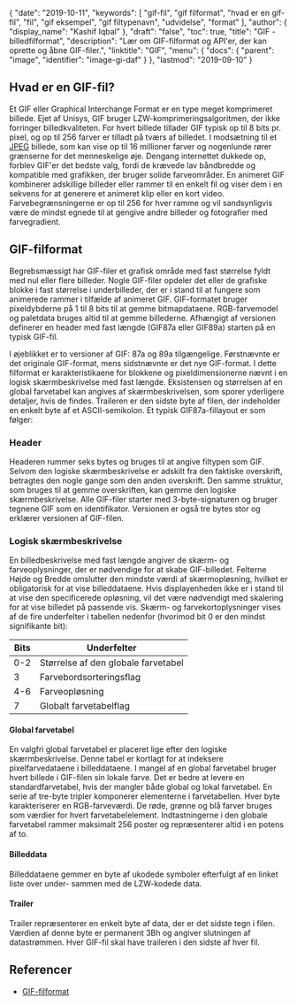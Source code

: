 {
  "date": "2019-10-11",
  "keywords": [
"gif-fil",
"gif filformat",
"hvad er en gif-fil",
"fil",
"gif eksempel",
"gif filtypenavn",
"udvidelse",
"format"
],
  "author": {
    "display_name": "Kashif Iqbal"
},
  "draft": "false",
  "toc": true,
  "title": "GIF - billedfilformat",
  "description": "Lær om GIF-filformat og API'er, der kan oprette og åbne GIF-filer.",
  "linktitle": "GIF",
  "menu": {
    "docs": {
      "parent": "image",
      "identifier": "image-gi-daf"
}
},
  "lastmod": "2019-09-10"
}

## Hvad er en GIF-fil? ##

Et GIF eller Graphical Interchange Format er en type meget komprimeret billede. Ejet af Unisys, GIF bruger LZW-komprimeringsalgoritmen, der ikke forringer billedkvaliteten. For hvert billede tillader GIF typisk op til 8 bits pr. pixel, og op til 256 farver er tilladt på tværs af billedet. I modsætning til et [JPEG](/image/jpeg/) billede, som kan vise op til 16 millioner farver og nogenlunde rører grænserne for det menneskelige øje. Dengang internettet dukkede op, forblev GIF'er det bedste valg, fordi de krævede lav båndbredde og kompatible med grafikken, der bruger solide farveområder. En animeret GIF kombinerer adskillige billeder eller rammer til en enkelt fil og viser dem i en sekvens for at generere et animeret klip eller en kort video. Farvebegrænsningerne er op til 256 for hver ramme og vil sandsynligvis være de mindst egnede til at gengive andre billeder og fotografier med farvegradient.

## GIF-filformat ##

Begrebsmæssigt har GIF-filer et grafisk område med fast størrelse fyldt med nul eller flere billeder. Nogle GIF-filer opdeler det eller de grafiske blokke i fast størrelse i underbilleder, der er i stand til at fungere som animerede rammer i tilfælde af animeret GIF. GIF-formatet bruger pixeldybderne på 1 til 8 bits til at gemme bitmapdataene. RGB-farvemodel og paletdata bruges altid til at gemme billederne. Afhængigt af versionen definerer en header med fast længde (GIF87a eller GIF89a) starten på en typisk GIF-fil.

I øjeblikket er to versioner af GIF: 87a og 89a tilgængelige. Førstnævnte er det originale GIF-format, mens sidstnævnte er det nye GIF-format. I dette filformat er karakteristikaene for blokkene og pixeldimensionerne nævnt i en logisk skærmbeskrivelse med fast længde. Eksistensen og størrelsen af en global farvetabel kan angives af skærmbeskrivelsen, som sporer yderligere detaljer, hvis de findes. Traileren er den sidste byte af filen, der indeholder en enkelt byte af et ASCII-semikolon. Et typisk GIF87a-fillayout er som følger:

### Header ###

Headeren rummer seks bytes og bruges til at angive filtypen som GIF. Selvom den logiske skærmbeskrivelse er adskilt fra den faktiske overskrift, betragtes den nogle gange som den anden overskrift. Den samme struktur, som bruges til at gemme overskriften, kan gemme den logiske skærmbeskrivelse. Alle GIF-filer starter med 3-byte-signaturen og bruger tegnene GIF som en identifikator. Versionen er også tre bytes stor og erklærer versionen af GIF-filen.

### Logisk skærmbeskrivelse ###

En billedbeskrivelse med fast længde angiver de skærm- og farveoplysninger, der er nødvendige for at skabe GIF-billedet. Felterne Højde og Bredde omslutter den mindste værdi af skærmopløsning, hvilket er obligatorisk for at vise billeddataene. Hvis displayenheden ikke er i stand til at vise den specificerede opløsning, vil det være nødvendigt med skalering for at vise billedet på passende vis. Skærm- og farvekortoplysninger vises af de fire underfelter i tabellen nedenfor (hvorimod bit 0 er den mindst signifikante bit):


|Bits|Underfelter
---|---|
|0-2|Størrelse af den globale farvetabel
|3|Farvebordsorteringsflag
|4-6|Farveopløsning
|7|Globalt farvetabelflag

#### Global farvetabel ####

En valgfri global farvetabel er placeret lige efter den logiske skærmbeskrivelse. Denne tabel er kortlagt for at indeksere pixelfarvedataene i billeddataene. I mangel af en global farvetabel bruger hvert billede i GIF-filen sin lokale farve. Det er bedre at levere en standardfarvetabel, hvis der mangler både global og lokal farvetabel. En serie af tre-byte tripler komponerer elementerne i farvetabellen. Hver byte karakteriserer en RGB-farveværdi. De røde, grønne og blå farver bruges som værdier for hvert farvetabelelement. Indtastningerne i den globale farvetabel rammer maksimalt 256 poster og repræsenterer altid i en potens af to.

#### Billeddata ####

Billeddataene gemmer en byte af ukodede symboler efterfulgt af en linket liste over under- sammen med de LZW-kodede data.

#### Trailer ####

Trailer repræsenterer en enkelt byte af data, der er det sidste tegn i filen. Værdien af denne byte er permanent 3Bh og angiver slutningen af datastrømmen. Hver GIF-fil skal have traileren i den sidste af hver fil.

## Referencer ##

* [GIF-filformat](https://en.wikipedia.org/wiki/GIF)


